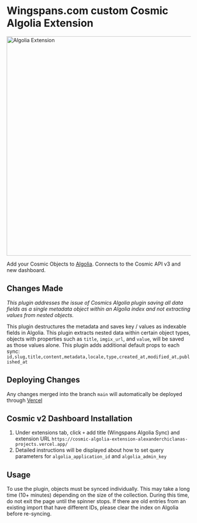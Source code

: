 # Wingspans.com custom Cosmic Algolia Extension

<img src="https://imgix.cosmicjs.com/cec9cdd0-265d-11ee-a19d-717742939f83-Algolia-logo-blue.png?w=1200&auto=compression,format" alt="Algolia Extension" width="600"/>

Add your Cosmic Objects to [Algolia](https://www.algolia.com). Connects to the Cosmic API v3 and new dashboard.

## Changes Made

*This plugin addresses the issue of Cosmics Algolia plugin saving all data fields as a single metadata object within an Algolia index and not extracting values from nested objects.* 

This plugin destructures the metadata and saves key / values as indexable fields in Algolia. 
This plugin extracts nested data within certain object types, objects with properties such as ```title```, ```imgix_url```, and ```value```, will be saved as those values alone. 
This plugin adds additional default props to each sync: ```id,slug,title,content,metadata,locale,type,created_at,modified_at,published_at```   


## Deploying Changes 

Any changes merged into the branch ``main`` will automatically be deployed through [Vercel](https://vercel.com/alexanderchiclanas-projects/cosmic-algolia-extension)

## Cosmic v2 Dashboard Installation 

1. Under extensions tab, click ``+`` add title (Wingspans Algolia Sync) and extension URL ```https://cosmic-algolia-extension-alexanderchiclanas-projects.vercel.app/```
2. Detailed instructions will be displayed about how to set query parameters for ``algolia_application_id`` and ``algolia_admin_key``

## Usage 

To use the plugin, objects must be synced individually. This may take a long time (10+ minutes) depending on the size of the collection. During this time, do not exit the page until the spinner stops. 
If there are old entries from an existing import that have different IDs, please clear the index on Algolia before re-syncing. 
